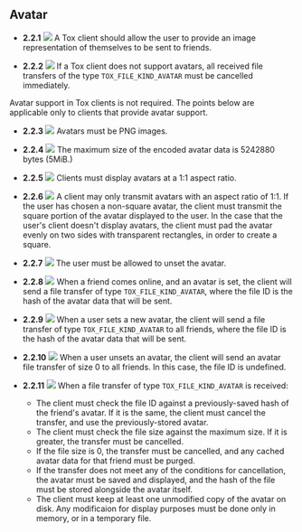 Avatar
------

- **2.2.1** ![](/badge/rec.png) A Tox client should allow the user to provide an image
  representation of themselves to be sent to friends.

- **2.2.2** ![](/badge/req.png) If a Tox client does not support avatars, all received
  file transfers of the type `TOX_FILE_KIND_AVATAR` must be cancelled
  immediately.

Avatar support in Tox clients is not required. The points below are applicable only to clients that provide avatar support.

- **2.2.3** ![](/badge/req.png) Avatars must be PNG images.

- **2.2.4** ![](/badge/req.png) The maximum size of the encoded avatar data is 5242880
  bytes (5MiB.)

- **2.2.5** ![](/badge/req.png) Clients must display avatars at a 1:1 aspect ratio.

- **2.2.6** ![](/badge/req.png) A client may only transmit avatars with an aspect ratio of 1:1. If the user has chosen a non-square avatar, the client must transmit the square portion of the avatar displayed to the user. In the case that the user's client doesn't display avatars, the client must pad the avatar evenly on two sides with transparent rectangles, in order to create a square.

- **2.2.7** ![](/badge/req.png) The user must be allowed to unset the avatar.

- **2.2.8** ![](/badge/req.png) When a friend comes online, and an avatar is set, the
  client will send a file transfer of type `TOX_FILE_KIND_AVATAR`, where the
  file ID is the hash of the avatar data that will be sent.

- **2.2.9** ![](/badge/req.png) When a user sets a new avatar, the client will send a
  file transfer of type `TOX_FILE_KIND_AVATAR` to all friends, where the file
  ID is the hash of the avatar data that will be sent.

- **2.2.10** ![](/badge/req.png) When a user unsets an avatar, the client will send an
  avatar file transfer of size 0 to all friends. In this case, the file ID is
  undefined.

- **2.2.11** ![](/badge/req.png) When a file transfer of type `TOX_FILE_KIND_AVATAR` is received:
    - The client must check the file ID against a previously-saved hash of the
      friend's avatar. If it is the same, the client must cancel the transfer,
      and use the previously-stored avatar.
    - The client must check the file size against the maximum size. If it is
      greater, the transfer must be cancelled.
    - If the file size is 0, the transfer must be cancelled, and any cached
      avatar data for that friend must be purged.
    - If the transfer does not meet any of the conditions for cancellation, the
      avatar must be saved and displayed, and the hash of the file must be
      stored alongside the avatar itself.
    - The client must keep at least one unmodified copy of the avatar on disk.
      Any modificaion for display purposes must be done only in memory, or in a
      temporary file.
